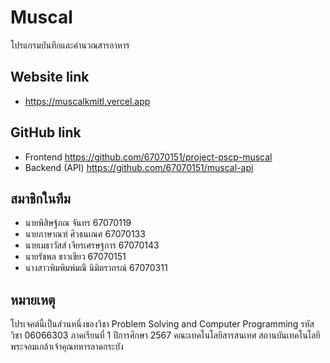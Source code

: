 # Muscal
โปรแกรมบันทึกและคำนวณสารอาหาร

## Website link
- https://muscalkmitl.vercel.app

## GitHub link 
- Frontend https://github.com/67070151/project-pscp-muscal
- Backend (API) https://github.com/67070151/muscal-api

## สมาชิกในทีม
- นายพิสิษฐ์ภณ จันทร 67070119
- นายภาษาณฑ์ ศิวธนเณศ 67070133
- นายเมธาวัสส์ เจียรเศรษฐการ 67070143
- นายรัชพล ขาวเขียว 67070151
- นางสาวพิมพิมพ์มณี นิมิตราภรณ์ 67070311

## หมายเหตุ
โปรเจคต์นี้เป็นส่วนหนึ่งของวิชา
Problem Solving and Computer Programming
รหัสวิชา 06066303 ภาคเรียนที่ 1 ปีการศึกษา 2567
คณะเทคโนโลยีสารสนเทศ
สถานบันเทคโนโลยีพระจอมเกล้าเจ้าคุณทหารลาดกระบัง

